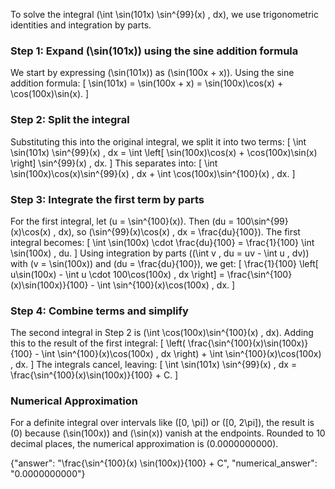 
To solve the integral \(\int \sin(101x) \sin^{99}(x) \, dx\), we use trigonometric identities and integration by parts.

### Step 1: Expand \(\sin(101x)\) using the sine addition formula
We start by expressing \(\sin(101x)\) as \(\sin(100x + x)\). Using the sine addition formula:
\[
\sin(101x) = \sin(100x + x) = \sin(100x)\cos(x) + \cos(100x)\sin(x).
\]

### Step 2: Split the integral
Substituting this into the original integral, we split it into two terms:
\[
\int \sin(101x) \sin^{99}(x) \, dx = \int \left[ \sin(100x)\cos(x) + \cos(100x)\sin(x) \right] \sin^{99}(x) \, dx.
\]
This separates into:
\[
\int \sin(100x)\cos(x)\sin^{99}(x) \, dx + \int \cos(100x)\sin^{100}(x) \, dx.
\]

### Step 3: Integrate the first term by parts
For the first integral, let \(u = \sin^{100}(x)\). Then \(du = 100\sin^{99}(x)\cos(x) \, dx\), so \(\sin^{99}(x)\cos(x) \, dx = \frac{du}{100}\). The first integral becomes:
\[
\int \sin(100x) \cdot \frac{du}{100} = \frac{1}{100} \int \sin(100x) \, du.
\]
Using integration by parts (\(\int v \, du = uv - \int u \, dv\)) with \(v = \sin(100x)\) and \(du = \frac{du}{100}\), we get:
\[
\frac{1}{100} \left[ u\sin(100x) - \int u \cdot 100\cos(100x) \, dx \right] = \frac{\sin^{100}(x)\sin(100x)}{100} - \int \sin^{100}(x)\cos(100x) \, dx.
\]

### Step 4: Combine terms and simplify
The second integral in Step 2 is \(\int \cos(100x)\sin^{100}(x) \, dx\). Adding this to the result of the first integral:
\[
\left( \frac{\sin^{100}(x)\sin(100x)}{100} - \int \sin^{100}(x)\cos(100x) \, dx \right) + \int \sin^{100}(x)\cos(100x) \, dx.
\]
The integrals cancel, leaving:
\[
\int \sin(101x) \sin^{99}(x) \, dx = \frac{\sin^{100}(x)\sin(100x)}{100} + C.
\]

### Numerical Approximation
For a definite integral over intervals like \([0, \pi]\) or \([0, 2\pi]\), the result is \(0\) because \(\sin(100x)\) and \(\sin(x)\) vanish at the endpoints. Rounded to 10 decimal places, the numerical approximation is \(0.0000000000\).

{"answer": "\\frac{\\sin^{100}(x) \\sin(100x)}{100} + C", "numerical_answer": "0.0000000000"}